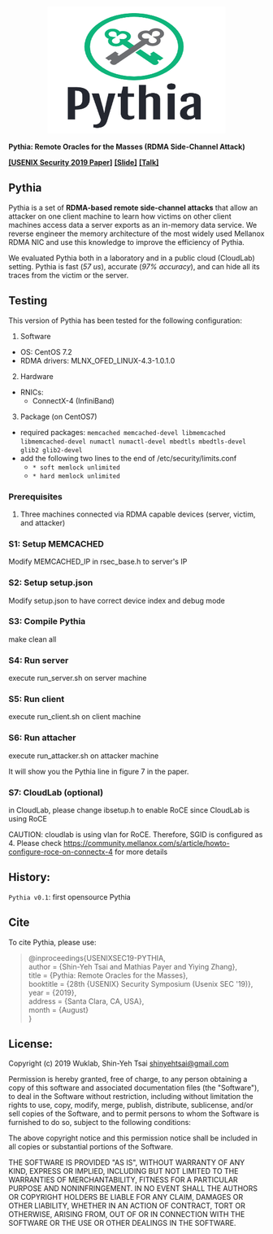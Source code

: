 <p align="center">
<img src="https://github.com/WukLab/Pythia/blob/master/Documentation/logo.png" height="250" width="350">
</p>

__Pythia: Remote Oracles for the Masses (RDMA Side-Channel Attack)__

[__[USENIX Security 2019 Paper]__](https://www.usenix.org/system/files/sec19-tsai.pdf)
[__[Slide]__](./Documentation/Shin-Yeh-RDMASecurity-081519-UsenixSecurity.pdf)
[__[Talk]__](https://www.usenix.org/conference/usenixsecurity19/presentation/tsai)

## Pythia

Pythia is a set of __RDMA-based remote side-channel attacks__ that allow an attacker on one client machine to learn how victims on other client machines access data a server exports as an in-memory data service.  We reverse engineer the memory architecture of the most widely used Mellanox RDMA NIC and use this knowledge to improve the efficiency of Pythia. 

We evaluated Pythia both in a laboratory and in a public cloud (CloudLab) setting. Pythia is fast (_57 us_), accurate (_97% accuracy_), and can hide all its traces from the victim or the server.

## Testing

This version of Pythia has been tested for the following configuration:

1. Software
  * OS: CentOS 7.2 
  * RDMA drivers: MLNX_OFED_LINUX-4.3-1.0.1.0
2. Hardware
  * RNICs:
    * ConnectX-4 (InfiniBand)
3. Package (on CentOS7)
  * required packages: `memcached memcached-devel libmemcached libmemcached-devel numactl numactl-devel mbedtls mbedtls-devel glib2 glib2-devel `
  * add the following two lines to the end of /etc/security/limits.conf
    * `* soft memlock unlimited`
    * `* hard memlock unlimited`

### Prerequisites
1. Three machines connected via RDMA capable devices (server, victim, and attacker)

### S1: Setup MEMCACHED
Modify MEMCACHED_IP in rsec_base.h to server's IP

### S2: Setup setup.json
Modify setup.json to have correct device index and debug mode

### S3: Compile Pythia
make clean all

### S4: Run server
execute run_server.sh on server machine

### S5: Run client
execute run_client.sh on client machine

### S6: Run attacher
execute run_attacker.sh on attacker machine

It will show you the Pythia line in figure 7 in the paper.

### S7: CloudLab (optional)
in CloudLab, please change ibsetup.h to enable RoCE since CloudLab is using RoCE

CAUTION: cloudlab is using vlan for RoCE. Therefore, SGID is configured as 4. Please check https://community.mellanox.com/s/article/howto-configure-roce-on-connectx-4 for more details

## History:
`Pythia v0.1`: first opensource Pythia

## Cite

To cite Pythia, please use:

>\@inproceedings{USENIXSEC19-PYTHIA,  
> author = {Shin-Yeh Tsai and Mathias Payer and Yiying Zhang},  
> title = {Pythia: Remote Oracles for the Masses},  
> booktitle = {28th {USENIX} Security Symposium (Usenix SEC '19)},  
> year = {2019},  
> address = {Santa Clara, CA, USA},  
> month = {August}  
>}

## License:
Copyright (c) 2019 Wuklab, Shin-Yeh Tsai <shinyehtsai@gmail.com>

Permission is hereby granted, free of charge, to any person obtaining a copy
of this software and associated documentation files (the "Software"), to deal
in the Software without restriction, including without limitation the rights
to use, copy, modify, merge, publish, distribute, sublicense, and/or sell
copies of the Software, and to permit persons to whom the Software is
furnished to do so, subject to the following conditions:

The above copyright notice and this permission notice shall be included in all
copies or substantial portions of the Software.

THE SOFTWARE IS PROVIDED "AS IS", WITHOUT WARRANTY OF ANY KIND, EXPRESS OR
IMPLIED, INCLUDING BUT NOT LIMITED TO THE WARRANTIES OF MERCHANTABILITY,
FITNESS FOR A PARTICULAR PURPOSE AND NONINFRINGEMENT. IN NO EVENT SHALL THE
AUTHORS OR COPYRIGHT HOLDERS BE LIABLE FOR ANY CLAIM, DAMAGES OR OTHER
LIABILITY, WHETHER IN AN ACTION OF CONTRACT, TORT OR OTHERWISE, ARISING FROM,
OUT OF OR IN CONNECTION WITH THE SOFTWARE OR THE USE OR OTHER DEALINGS IN THE
SOFTWARE.
